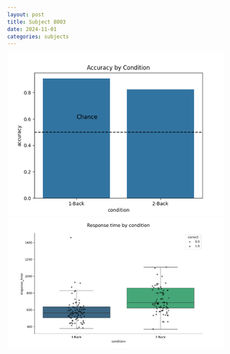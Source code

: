 ```yaml
---
layout: post
title: Subject 8003
date: 2024-11-01
categories: subjects
---
```


![](data/8003/run-7/8003_ATS_acc.png)
![](data/8003/run-7/8003_ATS_rt.png)
